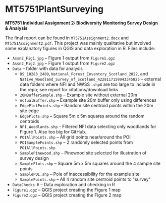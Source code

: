 # MT5751PlantSurveying
**MT5751 Individual Assignment 2: Biodiversity Monitoring Survey Design & Analysis**

The final report can be found in `MT5751Assignment2.docx` and `MT5751Assignment2.pdf`. This project was mainly qualitative but involved some explanatory figures in QGIS and data exploration in R. Files include:

* `Assn2_Fig1.jpg` – Figure 1 output from `Figure1.qgz`
* `Assn2_Fig2.jpg` – Figure 1 output from `Figure2.qgz`
* `Data` – folder with data for analysis
    * `DS_10283_2409`, `National_Forest_Inventory_Scotland_2022`, and `Native_Woodland_Survey_of_Scotland_4228117159943345825` – external data folders where NFI and NWSS `.shp`s are too large to include in the repo; see report for citations/download links
    * `20MBufferSample.shp` – Example site without external 20m
    * `ActualBuffer.shp` – Example site 20m buffer only using differences
    * `EdgePlotPoints.shp` – Random site centroid points within the 20m site edge
    * `EdgePlots.shp` – Square 5m x 5m squares around the random centroids
    * `NFI_Woodlands.shp` – Filtered NFI data selecting only woodlands for Figure 1. Also too big for GitHub.
    * `POIAllPoints.shp` – All grid points near/around the POI
    * `POISamplePoints.shp` – 2 randomly selected points from `POIAllPoints.shp`
    * `SamplePinewood.shp` – Pinewood site selected for illustration of survey design
    * `SamplePlots.shp` – Square 5m x 5m squares around the 4 sample site points
    * `SamplePOI.shp` – Pole of inaccessibility for the example site
    * `SamplePoints.shp` – All 4 random site centroid points to "survey"
* `DataChecks.R` – Data exploration and checking in R
* `Figure1.qgz` – QGIS project creating the Figure 1 map
* `Figure2.qgz` – QGIS project creating the Figure 2 map
